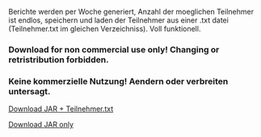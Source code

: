 Berichte werden per Woche generiert, Anzahl der moeglichen Teilnehmer ist endlos, speichern und laden der Teilnehmer aus einer .txt datei (Teilnehmer.txt im gleichen Verzeichniss). Voll funktionell.
 
 ### Download for non commercial use only! Changing or retristribution forbidden.
 ### Keine kommerzielle Nutzung! Aendern oder verbreiten untersagt.
 [Download JAR + Teilnehmer.txt](https://github.com/rickyyR/Multi_Berichtsheft_Generator/releases/download/BerichtsheftGen/Multi_Berichtsheft_Generator.zip)
 
 [Download JAR only](https://github.com/rickyyR/Multi_Berichtsheft_Generator/releases/download/BerichtsheftGen/GUIReportsGen-1.0-SNAPSHOT-jar-with-dependencies.jar)
